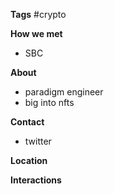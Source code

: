 **Tags**
#crypto

**How we met**
- SBC

**About**
- paradigm engineer
- big into nfts

**Contact**
- twitter

**Location**

**Interactions**